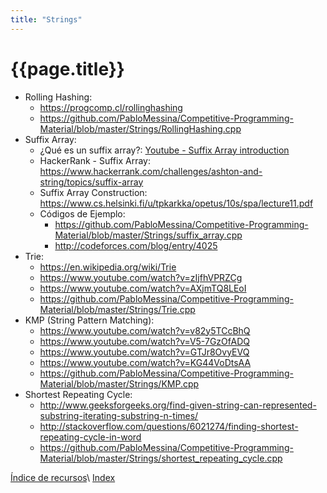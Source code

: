 ```yaml
---
title: "Strings"
---
```

# {{page.title}}

- Rolling Hashing:
  - <https://progcomp.cl/rollinghashing>
  - <https://github.com/PabloMessina/Competitive-Programming-Material/blob/master/Strings/RollingHashing.cpp>
- Suffix Array:
  - ¿Qué es un suffix array?: [Youtube - Suffix Array introduction](https://www.youtube.com/watch?v=zqKlL3ZpTqs)
  - HackerRank - Suffix Array: <https://www.hackerrank.com/challenges/ashton-and-string/topics/suffix-array>
  - Suffix Array Construction: <https://www.cs.helsinki.fi/u/tpkarkka/opetus/10s/spa/lecture11.pdf>
  - Códigos de Ejemplo:
    - <https://github.com/PabloMessina/Competitive-Programming-Material/blob/master/Strings/suffix_array.cpp>
    - <http://codeforces.com/blog/entry/4025>
- Trie:
  - <https://en.wikipedia.org/wiki/Trie>
  - <https://www.youtube.com/watch?v=zIjfhVPRZCg>
  - <https://www.youtube.com/watch?v=AXjmTQ8LEoI>
  - <https://github.com/PabloMessina/Competitive-Programming-Material/blob/master/Strings/Trie.cpp>
- KMP (String Pattern Matching):
  - <https://www.youtube.com/watch?v=v82y5TCcBhQ>
  - <https://www.youtube.com/watch?v=V5-7GzOfADQ>
  - <https://www.youtube.com/watch?v=GTJr8OvyEVQ>
  - <https://www.youtube.com/watch?v=KG44VoDtsAA>
  - <https://github.com/PabloMessina/Competitive-Programming-Material/blob/master/Strings/KMP.cpp>
- Shortest Repeating Cycle:
  - <http://www.geeksforgeeks.org/find-given-string-can-represented-substring-iterating-substring-n-times/>
  - <http://stackoverflow.com/questions/6021274/finding-shortest-repeating-cycle-in-word>
  - <https://github.com/PabloMessina/Competitive-Programming-Material/blob/master/Strings/shortest_repeating_cycle.cpp>

[Índice de recursos](resources)\\
[Index](../index)